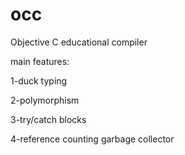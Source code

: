 occ
===

Objective C educational compiler

main features:

1-duck typing

2-polymorphism

3-try/catch blocks

4-reference counting garbage collector
